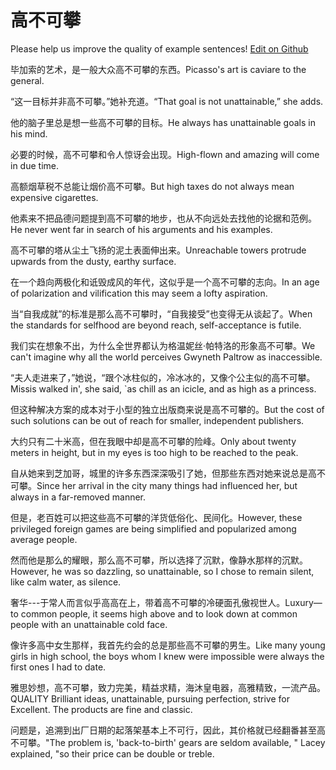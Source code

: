 # 高不可攀

Please help us improve the quality of example sentences! [Edit on Github](https://github.com/jiyushe/jiyu-example-sentence-source/blob/main/chinese/gaobukepan.md)

<p><span class="chinese">毕加索的艺术，是一般大众高不可攀的东西。</span><span class="english">Picasso's art is caviare to the general.</span></p>

<p><span class="chinese">“这一目标并非高不可攀。”她补充道。</span><span class="english">“That goal is not unattainable,” she adds.</span></p>

<p><span class="chinese">他的脑子里总是想一些高不可攀的目标。</span><span class="english">He always has unattainable goals in his mind.</span></p>

<p><span class="chinese">必要的时候，高不可攀和令人惊讶会出现。</span><span class="english">High-flown and amazing will come in due time.</span></p>

<p><span class="chinese">高额烟草税不总能让烟价高不可攀。</span><span class="english">But high taxes do not always mean expensive cigarettes.</span></p>

<p><span class="chinese">他素来不把品德问题提到高不可攀的地步，也从不向远处去找他的论据和范例。</span><span class="english">He never went far in search of his arguments and his examples.</span></p>

<p><span class="chinese">高不可攀的塔从尘土飞扬的泥土表面伸出来。</span><span class="english">Unreachable towers protrude upwards from the dusty, earthy surface.</span></p>

<p><span class="chinese">在一个趋向两极化和诋毁成风的年代，这似乎是一个高不可攀的志向。</span><span class="english">In an age of polarization and vilification this may seem a lofty aspiration.</span></p>

<p><span class="chinese">当“自我成就”的标准是那么高不可攀时，“自我接受”也变得无从谈起了。</span><span class="english">When the standards for selfhood are beyond reach, self-acceptance is futile.</span></p>

<p><span class="chinese">我们实在想象不出，为什么全世界都认为格温妮丝·帕特洛的形象高不可攀。</span><span class="english">We can't imagine why all the world perceives Gwyneth Paltrow as inaccessible.</span></p>

<p><span class="chinese">“夫人走进来了，”她说，“跟个冰柱似的，冷冰冰的，又像个公主似的高不可攀。</span><span class="english">Missis walked in', she said, `as chill as an icicle, and as high as a princess.</span></p>

<p><span class="chinese">但这种解决方案的成本对于小型的独立出版商来说是高不可攀的。</span><span class="english">But the cost of such solutions can be out of reach for smaller, independent publishers.</span></p>

<p><span class="chinese">大约只有二十米高，但在我眼中却是高不可攀的险峰。</span><span class="english">Only about twenty meters in height, but in my eyes is too high to be reached to the peak.</span></p>

<p><span class="chinese">自从她来到芝加哥，城里的许多东西深深吸引了她，但那些东西对她来说总是高不可攀。</span><span class="english">Since her arrival in the city many things had influenced her, but always in a far-removed manner.</span></p>

<p><span class="chinese">但是，老百姓可以把这些高不可攀的洋货低俗化、民间化。</span><span class="english">However, these privileged foreign games are being simplified and popularized among average people.</span></p>

<p><span class="chinese">然而他是那么的耀眼，那么高不可攀，所以选择了沉默，像静水那样的沉默。</span><span class="english">However, he was so dazzling, so unattainable, so I chose to remain silent, like calm water, as silence.</span></p>

<p><span class="chinese">奢华---于常人而言似乎高高在上，带着高不可攀的冷硬面孔傲视世人。</span><span class="english">Luxury—to common people, it seems high above and to look down at common people with an unattainable cold face.</span></p>

<p><span class="chinese">像许多高中女生那样，我首先约会的总是那些高不可攀的男生。</span><span class="english">Like many young girls in high school, the boys whom I knew were impossible were always the first ones I had to date.</span></p>

<p><span class="chinese">雅思妙想，高不可攀，致力完美，精益求精，海沐皇电器，高雅精致，一流产品。</span><span class="english">QUALITY Brilliant ideas, unattainable, pursuing perfection, strive for Excellent. The products are fine and classic.</span></p>

<p><span class="chinese">问题是，追溯到出厂日期的起落架基本上不可行，因此，其价格就已经翻番甚至高不可攀。</span><span class="english">"The problem is, 'back-to-birth' gears are seldom available, " Lacey explained, "so their price can be double or treble.</span></p>

